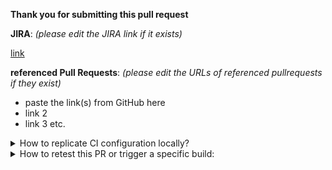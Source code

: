 **Thank you for submitting this pull request**

**JIRA**: _(please edit the JIRA link if it exists)_ 

[link](https://www.example.com)

**referenced Pull Requests**: _(please edit the URLs of referenced pullrequests if they exist)_

* paste the link(s) from GitHub here
* link 2
* link 3 etc.


<details>
<summary>
How to replicate CI configuration locally?
</summary>

We do "simple" maven builds, they are just basically maven commands, but just because we have multiple repositories related between them and one change could affect several of those projects by multiple pull requests, we use [build-chain tool](https://github.com/kiegroup/github-action-build-chain) to handle cross repository builds and be sure that we always use latest version of the code for each repository.
 
[build-chain tool](https://github.com/kiegroup/github-action-build-chain) is not only a github-action tool but a CLI one, so you can reproduce almost the same build by executing it locally.
If you want to do so(for example to reproduce a CI error hard to reproduce) you can go either to the Github Actions job or to the Jenkins job and to copy/paste the details under `Printing local execution command`. You will see something like:
 
```
  [INFO]  You can copy paste the following commands to locally execute build chain tool.
  [INFO]  npm i @kie/build-chain-action@2.3.19 -g
  [INFO]  build-chain-action -df "https://raw.githubusercontent.com/${GROUP}/droolsjbpm-build-bootstrap/${BRANCH:main}/.ci/pull-request-config.yaml" build pr -url https://github.com/kiegroup/appformer/pull/1208
  [WARN]  Remember you need Node installed in the environment.
  [WARN]  The `GITHUB_TOKEN` has to be set in the environment.
```
 
 just copy the `build-chain-action` command execution (and npm installation command if needed) and paste it in your terminal/console.
</details>

<details>
<summary>
How to retest this PR or trigger a specific build:
</summary>

* <b>a pull request</b> please add comment: <b>Jenkins retest</b> (using <i>this</i> e.g. <b>Jenkins retest this</b> optional but no longer required)
 
* <b>a full downstream build</b> please add comment: <b>Jenkins run fdb</b>
  
* <b>a compile downstream build</b> please  add comment: <b>Jenkins run cdb</b>

* <b>a full production downstream build</b> please add comment: <b>Jenkins execute product fdb</b>

* <b>an upstream build</b> please add comment: <b>Jenkins run upstream</b>
</details>
